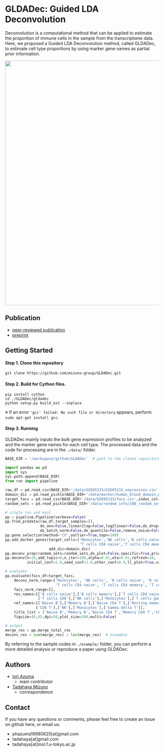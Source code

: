 # GLDADec: Guided LDA Deconvolution
Deconvolution is a computational method that can be applied to estimate the proportion of immune cells in the sample from the transcriptome data.
Here, we proposed a Guided LDA Deconvolution method, called GLDADec, to estimate cell type proportions by using marker gene names as partial prior information.

<img src="https://github.com/mizuno-group/LiverDeconv/assets/92911852/93c7c6dc-ec6d-4471-824d-23efecd38e75" width=800>

## Publication
- [peer-reviewed publication](https://academic.oup.com/bib/article/25/4/bbae315/7709575)  
- [preprint](https://www.biorxiv.org/content/10.1101/2024.01.08.574749v2)  

## Getting Started
#### Step 1. Clone this repository
```
git clone https://github.com/mizuno-group/GLDADec.git
```

#### Step 2. Build for Cython files.
```
pip install cython
cd ./GLDADec/gldadec
python setup.py build_ext --inplace
```
※ If an error ```'gcc' failed: No such file or directory``` appears, perform  ```sudo apt-get install gcc```.

#### Step 3. Running
GLDADec mainly inputs the bulk gene expression profiles to be analyzed and the marker gene names for each cell type. The processed data and the code for processing are in the ```./data/``` folder.

``` Python
BASE_DIR = '/workspace/github/GLDADec'  # path to the cloned repository

import pandas as pd
import sys
sys.path.append(BASE_DIR)
from run import pipeline

raw_df = pd.read_csv(BASE_DIR+'/data/GSE65133/GSE65133_expression.csv',index_col=0)  # bulk gene expression
domain_dic = pd.read_pickle(BASE_DIR+'/data/marker/human_blood_domain.pkl')  # marker gene names for each cell type
target_facs = pd.read_csv(BASE_DIR+'/data/GSE65133/facs.csv',index_col=0)/100  # true values measured by FACS
random_sets = pd.read_pickle(BASE_DIR+'/data/random_info/100_random_sets.pkl')

# single run and eval
pp = pipeline.Pipeline(verbose=False)
pp.from_predata(raw_df,target_samples=[],
                do_ann=False,linear2log=False,log2linear=False,do_drop=True,
                do_batch_norm=False,do_quantile=False,remove_noise=False)
pp.gene_selection(method='CV',outlier=True,topn=100)
pp.add_marker_genes(target_cells=['Monocytes','NK cells','B cells naive','B cells memory',
                                  'T cells CD4 naive','T cells CD4 memory','T cells CD8','T cells gamma delta'],
                    add_dic=domain_dic)
pp.deconv_prep(random_sets=random_sets,do_plot=False,specific=True,prior_norm=True,norm_scale=10,minmax=False,mm_scale=10)
pp.deconv(n=10,add_topic=0,n_iter=100,alpha=0.01,eta=0.01,refresh=10,
          initial_conf=1.0,seed_conf=1.0,other_conf=0.0,ll_plot=True,var_plot=False)

# evaluate
pp.evaluate(facs_df=target_facs,
    deconv_norm_range=['Monocytes', 'NK cells', 'B cells naive', 'B cells memory',
                       'T cells CD4 naive', 'T cells CD4 memory', 'T cells CD8', 'T cells gamma delta'],
    facs_norm_range=[],
    res_names=[['B cells naive'],['B cells memory'],['T cells CD4 naive'],['T cells CD4 memory'],
               ['T cells CD8'],['NK cells'],['Monocytes'],['T cells gamma delta']],
    ref_names=[['Naive B'],['Memory B'],['Naive CD4 T'],['Resting memory CD4 T', 'Activated memory CD4 T'],
              ['CD8 T'],['NK'],['Monocytes'],['Gamma delta T']],
    title_list = ['Naive B','Memory B','Naive CD4 T','Memory CD4 T','CD8 T','NK','Monocytes','Gamma delta T'],
    figsize=(6,6),dpi=50,plot_size=100,multi=False)

# output
merge_res = pp.merge_total_res
deconv_res = sum(merge_res) / len(merge_res)  # ensemble
```
By referring to the sample codes in  ```./example/``` folder, you can perform a more detailed analysis or reproduce a paper using GLDADec.

## Authors
- [Iori Azuma](https://github.com/groovy-phazuma)  
    - main contributor  
- [Tadahaya Mizuno](https://github.com/tadahayamiz)  
    - correspondence  

## Contact
If you have any questions or comments, please feel free to create an issue on github here, or email us:  
- phazuma19980625[at]gmail.com  
- tadahaya[at]gmail.com  
- tadahaya[at]mol.f.u-tokyo.ac.jp  
